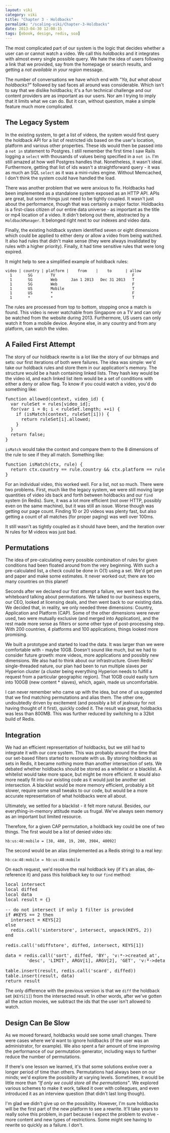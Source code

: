 ```yaml
---
layout: viki
category: viki
title: "Chapter 3 - Holdbacks"
permalink: "/scaling-viki/Chapter-3-Holdbacks"
date: 2013-04-30 12:00:15
tags: [ebook, design, redis, soa]
---
```


The most complicated part of our system is the logic that decides whether a user can or cannot watch a video. We call this *holdbacks* and it integrates with almost every single possible query. We hate the idea of users following a link that we provided, say from the homepage or search results, and getting a *not available in your region* message.

The number of conversations we have which end with *"Ya, but what about holdbacks?"* followed by sad faces all around was considerable. Which isn't to say that we dislike holdbacks; it's a fun technical challenge and our content providers are as important as our users. Nor am I trying to imply that it limits what we can do. But it can, without question, make a simple feature much more complicated.

## The Legacy System
In the existing system, to get a list of videos, the system would first query the holdback API for a list of restricted ids based on the user's location, platform and various other properties. These ids would then be passed into a `not in` statement to Postgres. I still remember the first time I saw Rails logging a `select` with thousands of values being specified in a `not in`. I'm still amazed at how well Postgres handles that. Nonetheless, it wasn't ideal. Furthermore, getting that list of ids wasn't a straightforward query - it was as much an SQL `select` as it was a mini-rules engine. Without Memcached, I don't think the system could have handled the load.

There was another problem that we were anxious to fix. Holdbacks had been implemented as a standalone system exposed as an HTTP API. APIs are great, but some things just need to be tightly coupled. It wasn't just about the performance, though that was certainly a major factor. Holdbacks is a first-class citizen of our entire data universe - as important as the title or mp4 location of a video. It didn't belong out there, abstracted by a `HoldbackManager`. It belonged right next to our indexes and video data.

Finally, the existing holdback system identified seven or eight dimensions which could be applied to either deny or allow a video from being watched. It also had rules that didn't make sense (they were always invalidated by rules with a higher priority). Finally, it had time sensitive rules that were long expired.

It might help to see a simplified example of holdback rules:

    video | country | platform |    from    |    to      | allow
      1       SG        TV                                  F
      1       SG        Web      Jan 1 2013   Dec 31 2013   T
      1       SG        Web                                 F
      1       US        Mobile                              T
      1       US        *                                   F
      1       *         *                                   T

The rules are processed from top to bottom, stopping once a match is found. This video is never watchable from Singapore on a TV and can only be watched from the website during 2013. Furthermore, US users can only watch it from a mobile device. Anyone else, in any country and from any platform, can watch the video.

## A Failed First Attempt
The story of our holdback rewrite is a lot like the story of our bitmaps and sets: our first iterations of both were failures. The idea was simple: we'd take our holdback rules and store them in our application's memory. The structure would be a hash containing linked lists. They hash key would be the video id, and each linked list item would be a set of conditions with either a deny or allow flag. To know if you could watch a video, you'd do something like:

<pre data-language="javascript">
function allowed(context, video_id) {
  var ruleSet = rules[video_id];
  for(var i = 0; i &lt; ruleSet.length; ++i) {
    if (isMatch(context, ruleSet[i])) {
      return ruleSet[i].allowed;
    }
  }
  return false;
}
</pre>

`isMatch` would take the context and compare them to the 8 dimensions of the rule to see if they all match. Something like:

<pre data-language="javascript">
function isMatch(ctx, rule) {
  return ctx.country == rule.country &amp;&amp; ctx.platform == rule.platform &amp;&amp; ...;
}
</pre>

For an individual video, this worked well. For a list, not so much. There were two problems. First, much like the legacy system, we were still moving large quantities of video ids back and forth between holdbacks and our `find` system (in Redis). Sure, it was a lot more efficient (not over HTTP, possibly even on the same machine), but it was still an issue. Worse though was getting our page count. Finding 10 or 20 videos was plenty fast, but also getting a count of all matches (for proper paging) was well over 100ms.

It still wasn't as tightly coupled as it should have been, and the iteration over N rules for M videos was just bad.

## Permutations
The idea of pre-calculating every possible combination of rules for given conditions had been floated around from the very beginning. With such a pre-calculated list, a check could be done in O(1) using a set. We'd get pen and paper and make some estimates. It never worked out; there are too many countries on this planet!

Seconds after we declared our first attempt a failure, we went back to the whiteboard talking about permutations. We talked to our business experts, our CEO, looked at licensing deals, and then went back to our existing data. We decided that, in reality, we only needed three dimensions: Country, Application and Platform (CAP). Some of the other dimensions were never used, two were mutually exclusive (and merged into Application), and the rest made more sense as filters or some other type of post-processing step. With 200 countries, 4 platforms and 100 applications, things looked more promising.

We built a prototype and started to load the data. It was larger than we were comfortable with - maybe 10GB. Doesn't sound like much, but we had to consider future growth: more videos, more applications and possibly new dimensions. We also had to think about our infrastructure. Given Redis' single-threaded nature, our plan had been to run multiple slaves per Hyperion cluster (a cluster being everything Hyperion needs to fulfill a request from a particular geographic region). That 10GB could easily turn into 100GB (new content * slaves), which, again, made us uncomfortable.

I can never remember who came up with the idea, but one of us suggested that we find matching permutations and alias them. The other one, undoubtedly driven by excitement (and possibly a bit of jealousy for not having thought of it first), quickly coded it. The result was great, holdbacks was less than 800MB. This was further reduced by switching to a 32bit build of Redis.

## Integration
We had an efficient representation of holdbacks, but we still had to integrate it with our core system. This was probably around the time that our set-based filters started to resonate with us. By storing holdbacks as sets in Redis, it became nothing more than another intersection of sets. We debated whether holdbacks should be stored as a whitelist or a blacklist. A whitelist would take more space, but might be more efficient. It would also more neatly fit into our existing code as it would just be another set intersection. A blacklist would be more memory efficient, probably a bit slower, require some small tweaks to our code, but would be a more accurate representation of what holdbacks were all about.

Ultimately, we settled for a blacklist - it felt more natural. Besides, our everything-in-memory attitude made us frugal. We've always seen memory as an important but limited resource.

Therefore, for a given CAP permutation, a holdback key could be one of two things. The first would be a list of denied video ids:

    hb:us:48:mobile = [38, 480, 19, 200, 3984, 40092]

The second would be an alias (implemented as a Redis string) to a real key:

    hb:ca:48:mobile = hb:us:48:mobile

On each request, we'd resolve the real holdback key (if it's an alias, de-reference it) and pass this holdback key to our `find` method:

<pre data-language="lua">
local intersect
local diffed
local data
local result = {}

-- do not intersect if only 1 filter is provided
if #KEYS == 2 then
  intersect = KEYS[2]
else
  redis.call('sinterstore', intersect, unpack(KEYS, 2))
end

redis.call('sdiffstore', diffed, intersect, KEYS[1])

data = redis.call('sort', diffed, 'BY', 'v:*->created_at',
        'desc', 'LIMIT', ARGV[1], ARGV[2], 'GET', 'v:*->details')

table.insert(result, redis.call('scard', diffed))
table.insert(result, data)
return result
</pre>

The only difference with the previous version is that we `diff` the holdback set (`KEYS[1]`) from the intersected result. In other words, after we've gotten all the action movies, we subtract the ids that the user isn't allowed to watch.

## Design Can Be Slow
As we moved forward, holdbacks would see some small changes. There were cases where we'd want to ignore holdbacks (if the user was an administrator, for example). We also spent a fair amount of time improving the performance of our permutation generator, including ways to further reduce the number of permutations.

If there's one lesson we learned, it's that some solutions evolve over a longer period of time than others. Permutations had always been on our minds; we'd explore the possibility at varying levels. Sometimes, it would be little more than *"If only we could store all the permutations"*. We explored various schemes to make it work, talked it over with colleagues, and even introduced it as an interview question (that didn't last long though).

I'm glad we didn't give up on the possibility. However, I'm sure holdbacks will be the first part of the new platform to see a rewrite. It'll take years to really solve this problem, in part because I expect the problem to evolve - more content and new types of restrictions. Some might see having to rewrite so quickly as a failure. I don't.
